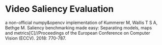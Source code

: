 # Video Saliency Evaluation
 a non-official numpy&opencv implementation of Kummerer M, Wallis T S A, Bethge M. Saliency benchmarking made easy: Separating models, maps and metrics[C]//Proceedings of the European Conference on Computer Vision (ECCV). 2018: 770-787.
